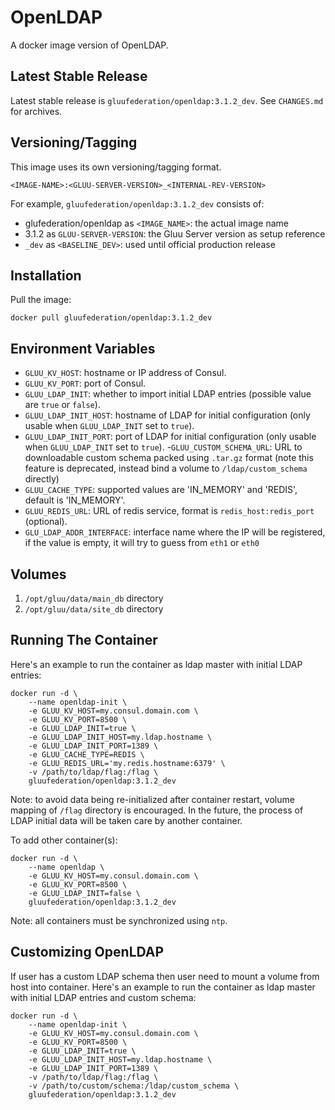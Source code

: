 # OpenLDAP

A docker image version of OpenLDAP.

## Latest Stable Release

Latest stable release is `gluufederation/openldap:3.1.2_dev`. See `CHANGES.md` for archives.

## Versioning/Tagging

This image uses its own versioning/tagging format.

    <IMAGE-NAME>:<GLUU-SERVER-VERSION>_<INTERNAL-REV-VERSION>

For example, `gluufederation/openldap:3.1.2_dev` consists of:

- glufederation/openldap as `<IMAGE_NAME>`: the actual image name
- 3.1.2 as `GLUU-SERVER-VERSION`: the Gluu Server version as setup reference
- `_dev` as `<BASELINE_DEV>`: used until official production release

## Installation

Pull the image:

```
docker pull gluufederation/openldap:3.1.2_dev
```

## Environment Variables

- `GLUU_KV_HOST`: hostname or IP address of Consul.
- `GLUU_KV_PORT`: port of Consul.
- `GLUU_LDAP_INIT`: whether to import initial LDAP entries (possible value are `true` or `false`).
- `GLUU_LDAP_INIT_HOST`: hostname of LDAP for initial configuration (only usable when `GLUU_LDAP_INIT` set to `true`).
- `GLUU_LDAP_INIT_PORT`: port of LDAP for initial configuration (only usable when `GLUU_LDAP_INIT` set to `true`).
-`GLUU_CUSTOM_SCHEMA_URL`: URL to downloadable custom schema packed using `.tar.gz` format (note this feature is deprecated, instead bind a volume to `/ldap/custom_schema` directly)
- `GLUU_CACHE_TYPE`: supported values are 'IN_MEMORY' and 'REDIS', default is 'IN_MEMORY'.
- `GLUU_REDIS_URL`: URL of redis service, format is `redis_host:redis_port` (optional).
- `GLU_LDAP_ADDR_INTERFACE`: interface name where the IP will be registered, if the value is empty, it will try to guess from `eth1` or `eth0`

## Volumes

1. `/opt/gluu/data/main_db` directory
2. `/opt/gluu/data/site_db` directory

## Running The Container

Here's an example to run the container as ldap master with initial LDAP entries:

```
docker run -d \
    --name openldap-init \
    -e GLUU_KV_HOST=my.consul.domain.com \
    -e GLUU_KV_PORT=8500 \
    -e GLUU_LDAP_INIT=true \
    -e GLUU_LDAP_INIT_HOST=my.ldap.hostname \
    -e GLUU_LDAP_INIT_PORT=1389 \
    -e GLUU_CACHE_TYPE=REDIS \
    -e GLUU_REDIS_URL='my.redis.hostname:6379' \
    -v /path/to/ldap/flag:/flag \
    gluufederation/openldap:3.1.2_dev
```

Note: to avoid data being re-initialized after container restart, volume mapping of `/flag` directory is encouraged. In the future, the process of LDAP initial data will be taken care by another container.

To add other container(s):

```
docker run -d \
    --name openldap \
    -e GLUU_KV_HOST=my.consul.domain.com \
    -e GLUU_KV_PORT=8500 \
    -e GLUU_LDAP_INIT=false \
    gluufederation/openldap:3.1.2_dev
```

Note: all containers must be synchronized using `ntp`.

## Customizing OpenLDAP

If user has a custom LDAP schema then user need to mount a volume from host into container.
Here's an example to run the container as ldap master with initial LDAP entries and custom schema:

```
docker run -d \
    --name openldap-init \
    -e GLUU_KV_HOST=my.consul.domain.com \
    -e GLUU_KV_PORT=8500 \
    -e GLUU_LDAP_INIT=true \
    -e GLUU_LDAP_INIT_HOST=my.ldap.hostname \
    -e GLUU_LDAP_INIT_PORT=1389 \
    -v /path/to/ldap/flag:/flag \
    -v /path/to/custom/schema:/ldap/custom_schema \
    gluufederation/openldap:3.1.2_dev
```
